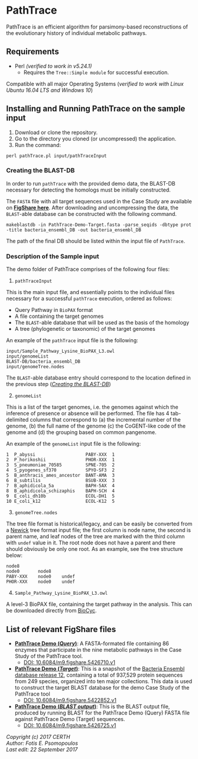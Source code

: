 # PathTrace

PathTrace is an efficient algorithm for parsimony-based reconstructions of the evolutionary history of individual metabolic pathways.

## Requirements
- Perl _(verified to work in v5.24.1)_
  - Requires the `Tree::Simple module` for successful execution.

Compatible with all major Operating Systems (_verified to work with Linux Ubuntu 16.04 LTS and Windows 10_)


## Installing and Running PathTrace on the sample input
1. Download or clone the repository.
2. Go to the directory you cloned (or uncompressed) the application.
3. Run the command:

  `perl pathTrace.pl input/pathTraceInput`


### <a name="BLASTDB"></a> Creating the BLAST-DB

In order to run `pathTrace` with the provided demo data, the BLAST-DB necessary for detecting the homologs must be initially constructed.

The `FASTA` file with all target sequences used in the Case Study are available on **[FigShare here](https://figshare.com/articles/PathTrace_Demo_Target_/5422852)**. After downloading and uncompressing the data, the `BLAST`-able database can be constructed with the following command.

`makeblastdb -in PathTrace-Demo-Target.fasta -parse_seqids -dbtype prot -title bacteria_ensembl_DB -out bacteria_ensembl_DB`

The path of the final DB should be listed within the input file of `PathTrace`.

### Description of the Sample input

The demo folder of PathTrace comprises of the following four files:
1. `pathTraceInput`

  This is the main input file, and essentially points to the individual files necessary for a successful `pathTrace` execution, ordered as follows:
  - Query Pathway in `BioPAX` format
  - A file containing the target genomes
  - The `BLAST`-able database that will be used as the basis of the homology
  - A tree (phylogenetic or taxonomic) of the target genomes

  An example of the `pathTrace` input file is the following:

  ```
  input/Sample_Pathway_Lysine_BioPAX_L3.owl
  input/genomeList
  BLAST-DB/bacteria_ensembl_DB
  input/genomeTree.nodes
  ```

  The `BLAST`-able database entry should correspond to the location defined in the previous step (_[Creating the BLAST-DB](BLASTDB)_)

2. `genomeList`

  This is a list of the target genomes, i.e. the genomes against which the inference of presence or absence will be performed. The file has 4 tab-delimited columns that correspond to (a) the incremental number of the genome, (b) the full name of the genome (c) the CoGENT-like code of the genome and (d) the grouping based on common pangenome.

  An example of the `genomeList` input file is the following:

  ```
1  P_abyssi                   PABY-XXX  1
2  P_horikoshii               PHOR-XXX  1
3  S_pneumoniae_70585         SPNE-705  2
4  S_pyogenes_sf370           SPYO-SF3  2
5  B_anthracis_ames_ancestor  BANT-AMA  3
6  B_subtilis                 BSUB-XXX  3
7  B_aphidicola_5a            BAPH-5AX  4
8  B_aphidicola_schizaphis    BAPH-SCH  4
9  E_coli_dh10b               ECOL-DH1  5
10 E_coli_k12                 ECOL-K12  5
```

3. `genomeTree.nodes`

  The tree file format is historical/legacy, and can be easily be converted from a [Newick](https://en.wikipedia.org/wiki/Newick_format) tree format input file; the first column is node name, the second is parent name, and leaf nodes of the tree are marked with the third column with `undef` value in it. The root node does not have a parent and there should obviously be only one root. As an example, see the tree structure below:

  ```
node8                    	                         	      
node0       node8                    	       
PABY-XXX    node0    undef  
PHOR-XXX    node0    undef  
```

4. `Sample_Pathway_Lysine_BioPAX_L3.owl`

  A level-3 BioPAX file, containing the target pathway in the analysis. This can be downloaded directly from [BioCyc](https://biocyc.org/).


## List of relevant FigShare files


- [**PathTrace Demo (_Query_)**](https://figshare.com/articles/PathTrace_Demo_Query_/5426710): A FASTA-formated file containing 86 enzymes that participate in the nine metabolic pathways in the Case Study of the PathTrace tool.
  - [DOI: 10.6084/m9.figshare.5426710.v1](https://doi.org/10.6084/m9.figshare.5426710.v1)  
- [**PathTrace Demo (_Target_)**](https://figshare.com/articles/PathTrace_Demo_Target_/5422852): This is a snapshot of the [Bacteria
Ensembl database release 12](ftp://ftp.ensemblgenomes.org/pub/bacteria/release-12), containing a total of 937,529 protein sequences from 249 species, organized into ten major collections. This data is used to construct the target BLAST database for the demo Case Study of the PathTrace tool
  - [DOI: 10.6084/m9.figshare.5422852.v1](https://doi.org/10.6084/m9.figshare.5422852.v1)
- [**PathTrace Demo (_BLAST output_)**](https://figshare.com/articles/PathTrace_Demo_BLAST_output_/5426725): This is the BLAST output file, produced by running BLAST for the PathTrace Demo (Query) FASTA file against PathTrace Demo (Target) sequences.
  - [DOI: 10.6084/m9.figshare.5426725.v1](https://doi.org/10.6084/m9.figshare.5426725.v1)

_Copyright (c) 2017 CERTH <br>
Author: Fotis E. Psomopoulos <br>
Last edit: 22 September 2017_
